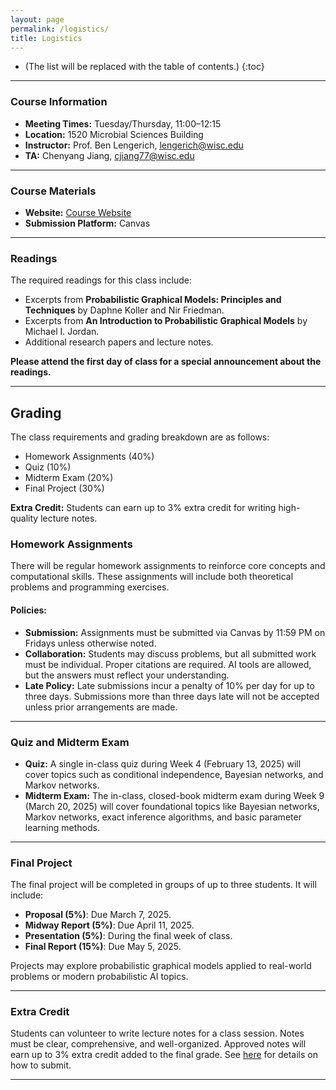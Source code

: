 ```yaml
---
layout: page
permalink: /logistics/
title: Logistics
---
```


* (The list will be replaced with the table of contents.)
{:toc}

***

### Course Information

- **Meeting Times:** Tuesday/Thursday, 11:00–12:15
- **Location:** 1520 Microbial Sciences Building
- **Instructor:** Prof. Ben Lengerich, lengerich@wisc.edu
- **TA:** Chenyang Jiang, cjiang77@wisc.edu

***

### Course Materials

- **Website:** [Course Website](https://lengerichlab.github.io/pgm-spring-2025)
- **Submission Platform:** Canvas

***

### Readings

The required readings for this class include:
- Excerpts from **Probabilistic Graphical Models: Principles and Techniques** by Daphne Koller and Nir Friedman.
- Excerpts from **An Introduction to Probabilistic Graphical Models** by Michael I. Jordan.
- Additional research papers and lecture notes.

**Please attend the first day of class for a special announcement about the readings.**

***

## Grading

The class requirements and grading breakdown are as follows:

- Homework Assignments (40%)
- Quiz (10%)
- Midterm Exam (20%)
- Final Project (30%)

**Extra Credit:** Students can earn up to 3% extra credit for writing high-quality lecture notes.


### Homework Assignments

There will be regular homework assignments to reinforce core concepts and computational skills. These assignments will include both theoretical problems and programming exercises.

#### Policies:
- **Submission:** Assignments must be submitted via Canvas by 11:59 PM on Fridays unless otherwise noted.
- **Collaboration:** Students may discuss problems, but all submitted work must be individual. Proper citations are required. AI tools are allowed, but the answers must reflect your understanding.
- **Late Policy:** Late submissions incur a penalty of 10% per day for up to three days. Submissions more than three days late will not be accepted unless prior arrangements are made.

***

### Quiz and Midterm Exam

- **Quiz:** A single in-class quiz during Week 4 (February 13, 2025) will cover topics such as conditional independence, Bayesian networks, and Markov networks.
- **Midterm Exam:** The in-class, closed-book midterm exam during Week 9 (March 20, 2025) will cover foundational topics like Bayesian networks, Markov networks, exact inference algorithms, and basic parameter learning methods.

***

### Final Project

The final project will be completed in groups of up to three students. It will include:
- **Proposal (5%)**: Due March 7, 2025.
- **Midway Report (5%)**: Due April 11, 2025.
- **Presentation (5%)**: During the final week of class.
- **Final Report (15%)**: Due May 5, 2025.

Projects may explore probabilistic graphical models applied to real-world problems or modern probabilistic AI topics.

***

### Extra Credit

Students can volunteer to write lecture notes for a class session. Notes must be clear, comprehensive, and well-organized. Approved notes will earn up to 3% extra credit added to the final grade. See [here](https://github.com/LengerichLab/pgm-spring-2025/blob/master/_posts/README.md) for details on how to submit.

***
